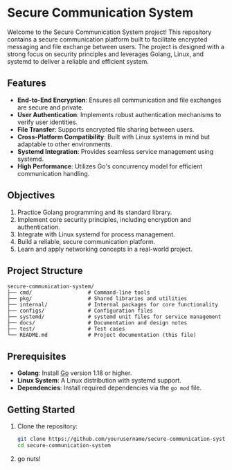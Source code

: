 # Secure Communication System

Welcome to the Secure Communication System project! This repository contains a secure communication platform built to facilitate encrypted messaging and file exchange between users. The project is designed with a strong focus on security principles and leverages Golang, Linux, and systemd to deliver a reliable and efficient system.

## Features

- **End-to-End Encryption**: Ensures all communication and file exchanges are secure and private. 
- **User Authentication**: Implements robust authentication mechanisms to verify user identities.
- **File Transfer**: Supports encrypted file sharing between users.
- **Cross-Platform Compatibility**: Built with Linux systems in mind but adaptable to other environments.
- **Systemd Integration**: Provides seamless service management using systemd.
- **High Performance**: Utilizes Go's concurrency model for efficient communication handling.

## Objectives

1. Practice Golang programming and its standard library.
2. Implement core security principles, including encryption and authentication.
3. Integrate with Linux systemd for process management.
4. Build a reliable, secure communication platform.
5. Learn and apply networking concepts in a real-world project.

## Project Structure

```
secure-communication-system/
├── cmd/                  # Command-line tools
├── pkg/                  # Shared libraries and utilities
├── internal/             # Internal packages for core functionality
├── configs/              # Configuration files
├── systemd/              # systemd unit files for service management
├── docs/                 # Documentation and design notes
├── test/                 # Test cases
└── README.md             # Project documentation (this file)
```

## Prerequisites

- **Golang**: Install [Go](https://golang.org/doc/install) version 1.18 or higher.
- **Linux System**: A Linux distribution with systemd support.
- **Dependencies**: Install required dependencies via the `go mod` file.

## Getting Started

1. Clone the repository:
   ```bash
   git clone https://github.com/yourusername/secure-communication-system.git
   cd secure-communication-system
   ```

2. go nuts!

